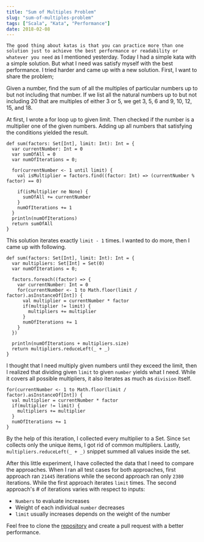 ```yaml
---
title: "Sum of Multiples Problem"
slug: "sum-of-multiples-problem"
tags: ["Scala", "Kata", "Performance"]
date: 2018-02-08
---
```


`The good thing about katas is that you can practice more than one solution just to achieve the best performance or readability or whatever you need` as I mentioned yesterday. Today I had a simple kata with a simple solution. But what I need was satisfy myself with the best performance. I tried harder and came up with a new solution. First, I want to share the problem;

Given a number, find the sum of all the multiples of particular numbers up to but not including that number.
If we list all the natural numbers up to but not including 20 that are multiples of either 3 or 5, we get 3, 5, 6 and 9, 10, 12, 15, and 18.

At first, I wrote a for loop up to given limit. Then checked if the number is a multiplier one of the given numbers. Adding up all numbers that satisfying the conditions yielded the result.

	
~~~~
def sum(factors: Set[Int], limit: Int): Int = {
  var currentNumber: Int = 0
  var sumOfAll = 0
  var numOfIterations = 0;

  for(currentNumber <- 1 until limit) {
    val isMultiplier = factors.find((factor: Int) => (currentNumber % factor) == 0)
    
    if(isMultiplier ne None) {
      sumOfAll += currentNumber
    }
    numOfIterations += 1
  }
  println(numOfIterations)
  return sumOfAll
}
~~~~

This solution iterates exactly `limit - 1` times. I wanted to do more, then I came up with following.

~~~~
def sum(factors: Set[Int], limit: Int): Int = {
  var multipliers: Set[Int] = Set(0)
  var numOfIterations = 0;

  factors.foreach((factor) => {
    var currentNumber: Int = 0
    for(currentNumber <- 1 to Math.floor(limit / factor).asInstanceOf[Int]) {
      val multiplier = currentNumber * factor
      if(multiplier != limit) {
        multipliers += multiplier
      }
      numOfIterations += 1
    }
  })

  println(numOfIterations + multipliers.size)
  return multipliers.reduceLeft(_ + _)
}
~~~~

I thought that I need multiply given numbers until they exceed the limit, then I realized that dividing given `limit` to given `number` yields what I need. While it covers all possible multipliers, it also iterates as much as `division` itself.

~~~~
for(currentNumber <- 1 to Math.floor(limit / factor).asInstanceOf[Int]) {
  val multiplier = currentNumber * factor
  if(multiplier != limit) {
    multipliers += multiplier
  }
  numOfIterations += 1
}
~~~~

By the help of this iteration, I collected every multiplier to a Set. Since `Set` collects only the unique items, I got rid of common multipliers. 
Lastly, `multipliers.reduceLeft(_ + _)` snippet summed all values inside the set.

After this little experiment, I have collected the data that I need to compare the approaches. When I ran all test cases for both approaches, first approach ran `21445` iterations while the second approach ran only `2380` iterations. 
While the first approach iterates `limit` times. The second approach's # of iterations varies with respect to inputs:

  - `Numbers` to evaluate increases
  - Weight of each individual `number` decreases
  - `limit` usually increases depends on the weight of the number

Feel free to clone the [repository](https://github.com/SengitU/Scala-Exercism-Katas/blob/master/scala/sum-of-multiples/src/main/scala/SumOfMultiples.scala) and create a pull request with a better performance.